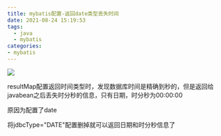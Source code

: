 ```yaml
---
title: mybatis配置-返回date类型丢失时间
date: 2021-08-24 15:19:53
tags: 
  - java 
  - mybatis
categories: 
- mybatis
---
```


![](https://gitee.com/hxf88/imgrepo/raw/master/img/730326-20160715094002592-658803115.png)

resultMap配置返回时间类型时，发现数据库时间是精确到秒的，但是返回给javabean之后丢失时分秒的信息，只有日期，时分秒为00:00:00

原因为配置了date

<!--more-->

将jdbcType="DATE"配置删掉就可以返回日期和时分秒信息了

